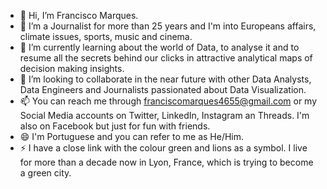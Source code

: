 - 👋 Hi, I’m Francisco Marques.
- 👀 I’m a Journalist for more than 25 years and I'm into Europeans affairs, climate issues, sports, music and cinema.
- 🌱 I’m currently learning about the world of Data, to analyse it and to resume all the secrets behind our clicks in attractive analytical maps of decision making insights.
- 💞️ I’m looking to collaborate in the near future with other Data Analysts, Data Engineers and Journalists passionated about Data Visualization.
- 📫 You can reach me through franciscomarques4655@gmail.com or my Social Media accounts on Twitter, LinkedIn, Instagram an Threads. I'm also on Facebook but just for fun with friends.
- 😄 I'm Portuguese and you can refer to me as He/Him.
- ⚡ I have a close link with the colour green and lions as a symbol. I live for more than a decade now in Lyon, France, which is trying to become a green city.

<!---
FrMarques/FrMarques is a ✨ special ✨ repository because its `README.md` (this file) appears on your GitHub profile.
You can click the Preview link to take a look at your changes.
--->
